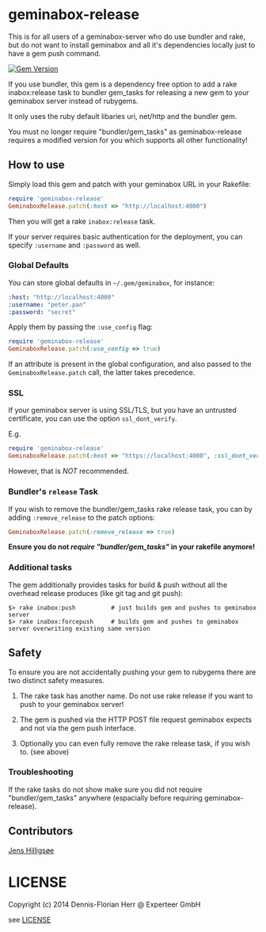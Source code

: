 geminabox-release
=================

This is for all users of a geminabox-server who do use bundler and rake, but do not want to install geminabox and all it's
dependencies locally just to have a gem push command.

[![Gem Version](https://badge.fury.io/rb/geminabox-release.png)](http://badge.fury.io/rb/geminabox-release)

If you use bundler, this gem is a dependency free option to add a rake inabox:release task to bundler gem_tasks for releasing a new gem to
 your geminabox server instead of rubygems.
 
It only uses the ruby default libaries uri, net/http and the bundler gem.
 
 
You must no longer require "bundler/gem_tasks" as geminabox-release requires a modified version for you which supports all other functionality!

## How to use

Simply load this gem and patch with your geminabox URL in your Rakefile:

```ruby
require 'geminabox-release'
GeminaboxRelease.patch(:host => "http://localhost:4000")
```

Then you will get a rake `inabox:release` task.

If your server requires basic authentication for the deployment, you can specify `:username` and `:password` as well.

### Global Defaults

You can store global defaults in `~/.gem/geminabox`, for instance:
```yaml
:host: "http://localhost:4000"
:username: "peter.pan"
:password: "secret"
```
Apply them by passing the `:use_config` flag:
```ruby
require 'geminabox-release'
GeminaboxRelease.patch(:use_config => true)

```

If an attribute is present in the global configuration, and also passed to the `GeminaboxRelease.patch` call, the latter takes precedence.

### SSL

If your geminabox server is using SSL/TLS, but you have an untrusted certificate, you can use the option `ssl_dont_verify`.

E.g.

```ruby
require 'geminabox-release'
GeminaboxRelease.patch(:host => "https://localhost:4000", :ssl_dont_verify => true)
```

However, that is _NOT_ recommended.

### Bundler's `release` Task

If you wish to remove the bundler/gem_tasks rake release task, you can by adding `:remove_release` to the patch options:

```ruby
GeminaboxRelease.patch(:remove_release => true)

```

**Ensure you do not _require "bundler/gem_tasks"_ in your rakefile anymore!**


### Additional tasks

The gem additionally provides tasks for build & push without all the overhead release produces (like git tag and git push):

```Shell
$> rake inabox:push          # just builds gem and pushes to geminabox server
$> rake inabox:forcepush     # builds gem and pushes to geminabox server overwriting existing same version

```

## Safety

To ensure you are not accidentally pushing your gem to rubygems there are two distinct safety measures.

1) The rake task has another name. Do not use rake release if you want to push to your geminabox server!

2) The gem is pushed via the HTTP POST file request geminabox expects and not via the gem push interface.

3) Optionally you can even fully remove the rake release task, if you wish to. (see above)

### Troubleshooting

If the rake tasks do not show make sure you did not require "bundler/gem_tasks" anywhere (espacially before requiring geminabox-release).

## Contributors

[Jens Hilligsøe](https://github.com/hilli)


# LICENSE

Copyright (c) 2014 Dennis-Florian Herr @ Experteer GmbH

see [LICENSE](LICENSE)


